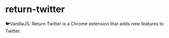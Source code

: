 # return-twitter
🐦VanillaJS: Return Twitter is a Chrome extension that adds new features to Twitter.
